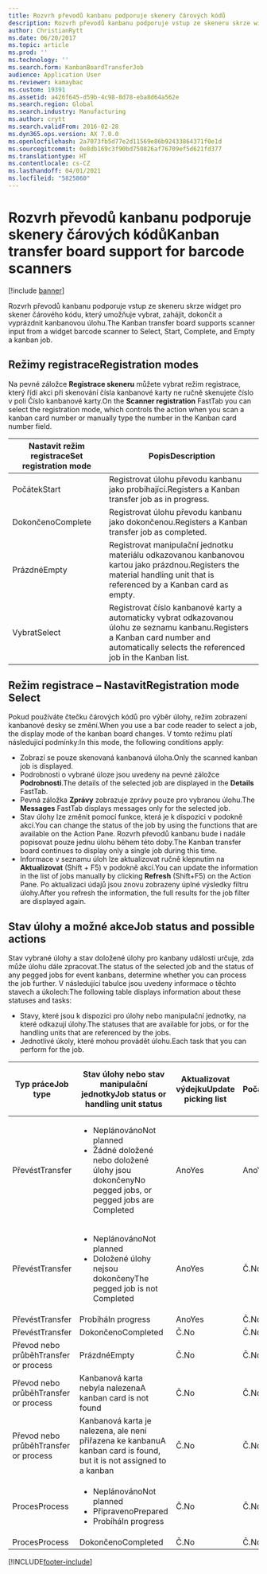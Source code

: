 ```yaml
---
title: Rozvrh převodů kanbanu podporuje skenery čárových kódů
description: Rozvrh převodů kanbanu podporuje vstup ze skeneru skrze widget pro skener čárového kódu, který umožňuje vybrat, zahájit, dokončit a vyprázdnit kanbanovou úlohu.
author: ChristianRytt
ms.date: 06/20/2017
ms.topic: article
ms.prod: ''
ms.technology: ''
ms.search.form: KanbanBoardTransferJob
audience: Application User
ms.reviewer: kamaybac
ms.custom: 19391
ms.assetid: a426f645-d59b-4c98-8d78-eba8d64a562e
ms.search.region: Global
ms.search.industry: Manufacturing
ms.author: crytt
ms.search.validFrom: 2016-02-28
ms.dyn365.ops.version: AX 7.0.0
ms.openlocfilehash: 2a7073fb5d77e2d11569e86b92433864371f0e1d
ms.sourcegitcommit: 0e8db169c3f90bd750826af76709ef5d621fd377
ms.translationtype: HT
ms.contentlocale: cs-CZ
ms.lasthandoff: 04/01/2021
ms.locfileid: "5825860"
---
```

# <a name="kanban-transfer-board-support-for-barcode-scanners"></a><span data-ttu-id="d6fb3-103">Rozvrh převodů kanbanu podporuje skenery čárových kódů</span><span class="sxs-lookup"><span data-stu-id="d6fb3-103">Kanban transfer board support for barcode scanners</span></span>

[!include [banner](../includes/banner.md)]

<span data-ttu-id="d6fb3-104">Rozvrh převodů kanbanu podporuje vstup ze skeneru skrze widget pro skener čárového kódu, který umožňuje vybrat, zahájit, dokončit a vyprázdnit kanbanovou úlohu.</span><span class="sxs-lookup"><span data-stu-id="d6fb3-104">The Kanban transfer board supports scanner input from a widget barcode scanner to Select, Start, Complete, and Empty a kanban job.</span></span>

<a name="registration-modes"></a><span data-ttu-id="d6fb3-105">Režimy registrace</span><span class="sxs-lookup"><span data-stu-id="d6fb3-105">Registration modes</span></span>
------------------

<span data-ttu-id="d6fb3-106">Na pevné záložce **Registrace skeneru** můžete vybrat režim registrace, který řídí akci při skenování čísla kanbanové karty ne ručně skenujete číslo v poli Číslo kanbanové karty.</span><span class="sxs-lookup"><span data-stu-id="d6fb3-106">On the **Scanner registration** FastTab you can select the registration mode, which controls the action when you scan a kanban card number or manually type the number in the Kanban card number field.</span></span>

| <span data-ttu-id="d6fb3-107">Nastavit režim registrace</span><span class="sxs-lookup"><span data-stu-id="d6fb3-107">Set registration mode</span></span> | <span data-ttu-id="d6fb3-108">Popis</span><span class="sxs-lookup"><span data-stu-id="d6fb3-108">Description</span></span>                                                                                     |
|-----------------------|-------------------------------------------------------------------------------------------------|
| <span data-ttu-id="d6fb3-109">Počátek</span><span class="sxs-lookup"><span data-stu-id="d6fb3-109">Start</span></span>                 | <span data-ttu-id="d6fb3-110">Registrovat úlohu převodu kanbanu jako probíhající.</span><span class="sxs-lookup"><span data-stu-id="d6fb3-110">Registers a Kanban transfer job as in progress.</span></span>                                                 |
| <span data-ttu-id="d6fb3-111">Dokončeno</span><span class="sxs-lookup"><span data-stu-id="d6fb3-111">Complete</span></span>              | <span data-ttu-id="d6fb3-112">Registrovat úlohu převodu kanbanu jako dokončenou.</span><span class="sxs-lookup"><span data-stu-id="d6fb3-112">Registers a Kanban transfer job as completed.</span></span>                                                   |
| <span data-ttu-id="d6fb3-113">Prázdné</span><span class="sxs-lookup"><span data-stu-id="d6fb3-113">Empty</span></span>                 | <span data-ttu-id="d6fb3-114">Registrovat manipulační jednotku materiálu odkazovanou kanbanovou kartou jako prázdnou.</span><span class="sxs-lookup"><span data-stu-id="d6fb3-114">Registers the material handling unit that is referenced by a Kanban card as empty.</span></span>              |
| <span data-ttu-id="d6fb3-115">Vybrat</span><span class="sxs-lookup"><span data-stu-id="d6fb3-115">Select</span></span>                | <span data-ttu-id="d6fb3-116">Registrovat číslo kanbanové karty a automaticky vybrat odkazovanou úlohu ze seznamu kanbanu.</span><span class="sxs-lookup"><span data-stu-id="d6fb3-116">Registers a Kanban card number and automatically selects the referenced job in the Kanban list.</span></span> |

 
<a name="registration-mode-select"></a><span data-ttu-id="d6fb3-117">Režim registrace – Nastavit</span><span class="sxs-lookup"><span data-stu-id="d6fb3-117">Registration mode Select</span></span>
------------------------

<span data-ttu-id="d6fb3-118">Pokud používáte čtečku čárových kódů pro výběr úlohy, režim zobrazení kanbanové desky se změní.</span><span class="sxs-lookup"><span data-stu-id="d6fb3-118">When you use a bar code reader to select a job, the display mode of the kanban board changes.</span></span> <span data-ttu-id="d6fb3-119">V tomto režimu platí následující podmínky:</span><span class="sxs-lookup"><span data-stu-id="d6fb3-119">In this mode, the following conditions apply:</span></span>

-   <span data-ttu-id="d6fb3-120">Zobrazí se pouze skenovaná kanbanová úloha.</span><span class="sxs-lookup"><span data-stu-id="d6fb3-120">Only the scanned kanban job is displayed.</span></span>
-   <span data-ttu-id="d6fb3-121">Podrobnosti o vybrané úloze jsou uvedeny na pevné záložce **Podrobnosti**.</span><span class="sxs-lookup"><span data-stu-id="d6fb3-121">The details of the selected job are displayed in the **Details** FastTab.</span></span>
-   <span data-ttu-id="d6fb3-122">Pevná záložka **Zprávy** zobrazuje zprávy pouze pro vybranou úlohu.</span><span class="sxs-lookup"><span data-stu-id="d6fb3-122">The **Messages** FastTab displays messages only for the selected job.</span></span>
-   <span data-ttu-id="d6fb3-123">Stav úlohy lze změnit pomocí funkce, která je k dispozici v podokně akcí.</span><span class="sxs-lookup"><span data-stu-id="d6fb3-123">You can change the status of the job by using the functions that are available on the Action Pane.</span></span> <span data-ttu-id="d6fb3-124">Rozvrh převodů kanbanu bude i nadále popisovat pouze jednu úlohu během této doby.</span><span class="sxs-lookup"><span data-stu-id="d6fb3-124">The Kanban transfer board continues to display only a single job during this time.</span></span>
-   <span data-ttu-id="d6fb3-125">Informace v seznamu úloh lze aktualizovat ručně klepnutím na **Aktualizovat** (Shift + F5) v podokně akcí.</span><span class="sxs-lookup"><span data-stu-id="d6fb3-125">You can update the information in the list of jobs manually by clicking **Refresh** (Shift+F5) on the Action Pane.</span></span> <span data-ttu-id="d6fb3-126">Po aktualizaci údajů jsou znovu zobrazeny úplné výsledky filtru úlohy.</span><span class="sxs-lookup"><span data-stu-id="d6fb3-126">After you refresh the information, the full results for the job filter are displayed again.</span></span>

## <a name="job-status-and-possible-actions"></a><span data-ttu-id="d6fb3-127">Stav úlohy a možné akce</span><span class="sxs-lookup"><span data-stu-id="d6fb3-127">Job status and possible actions</span></span>
<span data-ttu-id="d6fb3-128">Stav vybrané úlohy a stav doložené úlohy pro kanbany události určuje, zda může úlohu dále zpracovat.</span><span class="sxs-lookup"><span data-stu-id="d6fb3-128">The status of the selected job and the status of any pegged jobs for event kanbans, determine whether you can process the job further.</span></span> <span data-ttu-id="d6fb3-129">V následující tabulce jsou uvedeny informace o těchto stavech a úkolech:</span><span class="sxs-lookup"><span data-stu-id="d6fb3-129">The following table displays information about these statuses and tasks:</span></span>
-   <span data-ttu-id="d6fb3-130">Stavy, které jsou k dispozici pro úlohy nebo manipulační jednotky, na které odkazují úlohy.</span><span class="sxs-lookup"><span data-stu-id="d6fb3-130">The statuses that are available for jobs, or for the handling units that are referenced by the jobs.</span></span>
-   <span data-ttu-id="d6fb3-131">Jednotlivé úkoly, které mohou provádět úlohu.</span><span class="sxs-lookup"><span data-stu-id="d6fb3-131">Each task that you can perform for the job.</span></span>

<table>
<colgroup>
<col width="12%" />
<col width="12%" />
<col width="12%" />
<col width="12%" />
<col width="12%" />
<col width="12%" />
<col width="12%" />
<col width="12%" />
</colgroup>
<thead>
<tr class="header">
<th><span data-ttu-id="d6fb3-132">Typ práce</span><span class="sxs-lookup"><span data-stu-id="d6fb3-132">Job type</span></span></th>
<th><span data-ttu-id="d6fb3-133">Stav úlohy nebo stav manipulační jednotky</span><span class="sxs-lookup"><span data-stu-id="d6fb3-133">Job status or handling unit status</span></span></th>
<th><span data-ttu-id="d6fb3-134">Aktualizovat výdejku</span><span class="sxs-lookup"><span data-stu-id="d6fb3-134">Update picking list</span></span></th>
<th><span data-ttu-id="d6fb3-135">Počátek</span><span class="sxs-lookup"><span data-stu-id="d6fb3-135">Start</span></span></th>
<th><span data-ttu-id="d6fb3-136">Aktualizovat registraci</span><span class="sxs-lookup"><span data-stu-id="d6fb3-136">Update registration</span></span></th>
<th><span data-ttu-id="d6fb3-137">Dokončeno</span><span class="sxs-lookup"><span data-stu-id="d6fb3-137">Complete</span></span></th>
<th><span data-ttu-id="d6fb3-138">Prázdné</span><span class="sxs-lookup"><span data-stu-id="d6fb3-138">Empty</span></span></th>
<th><span data-ttu-id="d6fb3-139">Vytvořit kanbanové události</span><span class="sxs-lookup"><span data-stu-id="d6fb3-139">Create event kanbans</span></span></th>
</tr>
</thead>
<tbody>
<tr class="odd">
<td><span data-ttu-id="d6fb3-140">Převést</span><span class="sxs-lookup"><span data-stu-id="d6fb3-140">Transfer</span></span></td>
<td><ul>
<li><span data-ttu-id="d6fb3-141">Neplánováno</span><span class="sxs-lookup"><span data-stu-id="d6fb3-141">Not planned</span></span></li>
<li><span data-ttu-id="d6fb3-142">Žádné doložené nebo doložené úlohy jsou dokončeny</span><span class="sxs-lookup"><span data-stu-id="d6fb3-142">No pegged jobs, or pegged jobs are Completed</span></span></li>
</ul></td>
<td><span data-ttu-id="d6fb3-143">Ano</span><span class="sxs-lookup"><span data-stu-id="d6fb3-143">Yes</span></span></td>
<td><span data-ttu-id="d6fb3-144">Ano</span><span class="sxs-lookup"><span data-stu-id="d6fb3-144">Yes</span></span></td>
<td><span data-ttu-id="d6fb3-145">Ano</span><span class="sxs-lookup"><span data-stu-id="d6fb3-145">Yes</span></span></td>
<td><span data-ttu-id="d6fb3-146">Ano</span><span class="sxs-lookup"><span data-stu-id="d6fb3-146">Yes</span></span></td>
<td><span data-ttu-id="d6fb3-147">Č.</span><span class="sxs-lookup"><span data-stu-id="d6fb3-147">No</span></span></td>
<td><span data-ttu-id="d6fb3-148">Ano</span><span class="sxs-lookup"><span data-stu-id="d6fb3-148">Yes</span></span></td>
</tr>
<tr class="even">
<td><span data-ttu-id="d6fb3-149">Převést</span><span class="sxs-lookup"><span data-stu-id="d6fb3-149">Transfer</span></span></td>
<td><ul>
<li><span data-ttu-id="d6fb3-150">Neplánováno</span><span class="sxs-lookup"><span data-stu-id="d6fb3-150">Not planned</span></span></li>
<li><span data-ttu-id="d6fb3-151">Doložené úlohy nejsou dokončeny</span><span class="sxs-lookup"><span data-stu-id="d6fb3-151">The pegged job is not Completed</span></span></li>
</ul></td>
<td><span data-ttu-id="d6fb3-152">Ano</span><span class="sxs-lookup"><span data-stu-id="d6fb3-152">Yes</span></span></td>
<td><span data-ttu-id="d6fb3-153">Č.</span><span class="sxs-lookup"><span data-stu-id="d6fb3-153">No</span></span></td>
<td><span data-ttu-id="d6fb3-154">Ano</span><span class="sxs-lookup"><span data-stu-id="d6fb3-154">Yes</span></span></td>
<td><span data-ttu-id="d6fb3-155">Č.</span><span class="sxs-lookup"><span data-stu-id="d6fb3-155">No</span></span></td>
<td><span data-ttu-id="d6fb3-156">Č.</span><span class="sxs-lookup"><span data-stu-id="d6fb3-156">No</span></span></td>
<td><span data-ttu-id="d6fb3-157">Č.</span><span class="sxs-lookup"><span data-stu-id="d6fb3-157">No</span></span></td>
</tr>
<tr class="odd">
<td><span data-ttu-id="d6fb3-158">Převést</span><span class="sxs-lookup"><span data-stu-id="d6fb3-158">Transfer</span></span></td>
<td><span data-ttu-id="d6fb3-159">Probíhá</span><span class="sxs-lookup"><span data-stu-id="d6fb3-159">In progress</span></span></td>
<td><span data-ttu-id="d6fb3-160">Ano</span><span class="sxs-lookup"><span data-stu-id="d6fb3-160">Yes</span></span></td>
<td><span data-ttu-id="d6fb3-161">Č.</span><span class="sxs-lookup"><span data-stu-id="d6fb3-161">No</span></span></td>
<td><span data-ttu-id="d6fb3-162">Ano</span><span class="sxs-lookup"><span data-stu-id="d6fb3-162">Yes</span></span></td>
<td><span data-ttu-id="d6fb3-163">Ano</span><span class="sxs-lookup"><span data-stu-id="d6fb3-163">Yes</span></span></td>
<td><span data-ttu-id="d6fb3-164">Č.</span><span class="sxs-lookup"><span data-stu-id="d6fb3-164">No</span></span></td>
<td><span data-ttu-id="d6fb3-165">Č.</span><span class="sxs-lookup"><span data-stu-id="d6fb3-165">No</span></span></td>
</tr>
<tr class="even">
<td><span data-ttu-id="d6fb3-166">Převést</span><span class="sxs-lookup"><span data-stu-id="d6fb3-166">Transfer</span></span></td>
<td><span data-ttu-id="d6fb3-167">Dokončeno</span><span class="sxs-lookup"><span data-stu-id="d6fb3-167">Completed</span></span></td>
<td><span data-ttu-id="d6fb3-168">Č.</span><span class="sxs-lookup"><span data-stu-id="d6fb3-168">No</span></span></td>
<td><span data-ttu-id="d6fb3-169">Č.</span><span class="sxs-lookup"><span data-stu-id="d6fb3-169">No</span></span></td>
<td><span data-ttu-id="d6fb3-170">Č.</span><span class="sxs-lookup"><span data-stu-id="d6fb3-170">No</span></span></td>
<td><span data-ttu-id="d6fb3-171">Č.</span><span class="sxs-lookup"><span data-stu-id="d6fb3-171">No</span></span></td>
<td><span data-ttu-id="d6fb3-172">Ano</span><span class="sxs-lookup"><span data-stu-id="d6fb3-172">Yes</span></span></td>
<td><span data-ttu-id="d6fb3-173">Č.</span><span class="sxs-lookup"><span data-stu-id="d6fb3-173">No</span></span></td>
</tr>
<tr class="odd">
<td><span data-ttu-id="d6fb3-174">Převod nebo průběh</span><span class="sxs-lookup"><span data-stu-id="d6fb3-174">Transfer or process</span></span></td>
<td><span data-ttu-id="d6fb3-175">Prázdné</span><span class="sxs-lookup"><span data-stu-id="d6fb3-175">Empty</span></span></td>
<td><span data-ttu-id="d6fb3-176">Č.</span><span class="sxs-lookup"><span data-stu-id="d6fb3-176">No</span></span></td>
<td><span data-ttu-id="d6fb3-177">Č.</span><span class="sxs-lookup"><span data-stu-id="d6fb3-177">No</span></span></td>
<td><span data-ttu-id="d6fb3-178">Č.</span><span class="sxs-lookup"><span data-stu-id="d6fb3-178">No</span></span></td>
<td><span data-ttu-id="d6fb3-179">Č.</span><span class="sxs-lookup"><span data-stu-id="d6fb3-179">No</span></span></td>
<td><span data-ttu-id="d6fb3-180">Č.</span><span class="sxs-lookup"><span data-stu-id="d6fb3-180">No</span></span></td>
<td><span data-ttu-id="d6fb3-181">Č.</span><span class="sxs-lookup"><span data-stu-id="d6fb3-181">No</span></span></td>
</tr>
<tr class="even">
<td><span data-ttu-id="d6fb3-182">Převod nebo průběh</span><span class="sxs-lookup"><span data-stu-id="d6fb3-182">Transfer or process</span></span></td>
<td><span data-ttu-id="d6fb3-183">Kanbanová karta nebyla nalezena</span><span class="sxs-lookup"><span data-stu-id="d6fb3-183">A kanban card is not found</span></span></td>
<td><span data-ttu-id="d6fb3-184">Č.</span><span class="sxs-lookup"><span data-stu-id="d6fb3-184">No</span></span></td>
<td><span data-ttu-id="d6fb3-185">Č.</span><span class="sxs-lookup"><span data-stu-id="d6fb3-185">No</span></span></td>
<td><span data-ttu-id="d6fb3-186">Č.</span><span class="sxs-lookup"><span data-stu-id="d6fb3-186">No</span></span></td>
<td><span data-ttu-id="d6fb3-187">Č.</span><span class="sxs-lookup"><span data-stu-id="d6fb3-187">No</span></span></td>
<td><span data-ttu-id="d6fb3-188">Č.</span><span class="sxs-lookup"><span data-stu-id="d6fb3-188">No</span></span></td>
<td><span data-ttu-id="d6fb3-189">Č.</span><span class="sxs-lookup"><span data-stu-id="d6fb3-189">No</span></span></td>
</tr>
<tr class="odd">
<td><span data-ttu-id="d6fb3-190">Převod nebo průběh</span><span class="sxs-lookup"><span data-stu-id="d6fb3-190">Transfer or process</span></span></td>
<td><span data-ttu-id="d6fb3-191">Kanbanová karta je nalezena, ale není přiřazena ke kanbanu</span><span class="sxs-lookup"><span data-stu-id="d6fb3-191">A kanban card is found, but it is not assigned to a kanban</span></span></td>
<td><span data-ttu-id="d6fb3-192">Č.</span><span class="sxs-lookup"><span data-stu-id="d6fb3-192">No</span></span></td>
<td><span data-ttu-id="d6fb3-193">Č.</span><span class="sxs-lookup"><span data-stu-id="d6fb3-193">No</span></span></td>
<td><span data-ttu-id="d6fb3-194">Č.</span><span class="sxs-lookup"><span data-stu-id="d6fb3-194">No</span></span></td>
<td><span data-ttu-id="d6fb3-195">Č.</span><span class="sxs-lookup"><span data-stu-id="d6fb3-195">No</span></span></td>
<td><span data-ttu-id="d6fb3-196">Č.</span><span class="sxs-lookup"><span data-stu-id="d6fb3-196">No</span></span></td>
<td><span data-ttu-id="d6fb3-197">Č.</span><span class="sxs-lookup"><span data-stu-id="d6fb3-197">No</span></span></td>
</tr>
<tr class="even">
<td><span data-ttu-id="d6fb3-198">Proces</span><span class="sxs-lookup"><span data-stu-id="d6fb3-198">Process</span></span></td>
<td><ul>
<li><span data-ttu-id="d6fb3-199">Neplánováno</span><span class="sxs-lookup"><span data-stu-id="d6fb3-199">Not planned</span></span></li>
<li><span data-ttu-id="d6fb3-200">Připraveno</span><span class="sxs-lookup"><span data-stu-id="d6fb3-200">Prepared</span></span></li>
<li><span data-ttu-id="d6fb3-201">Probíhá</span><span class="sxs-lookup"><span data-stu-id="d6fb3-201">In progress</span></span></li>
</ul></td>
<td><span data-ttu-id="d6fb3-202">Č.</span><span class="sxs-lookup"><span data-stu-id="d6fb3-202">No</span></span></td>
<td><span data-ttu-id="d6fb3-203">Č.</span><span class="sxs-lookup"><span data-stu-id="d6fb3-203">No</span></span></td>
<td><span data-ttu-id="d6fb3-204">Č.</span><span class="sxs-lookup"><span data-stu-id="d6fb3-204">No</span></span></td>
<td><span data-ttu-id="d6fb3-205">Č.</span><span class="sxs-lookup"><span data-stu-id="d6fb3-205">No</span></span></td>
<td><span data-ttu-id="d6fb3-206">Č.</span><span class="sxs-lookup"><span data-stu-id="d6fb3-206">No</span></span></td>
<td><span data-ttu-id="d6fb3-207">Č.</span><span class="sxs-lookup"><span data-stu-id="d6fb3-207">No</span></span></td>
</tr>
<tr class="odd">
<td><span data-ttu-id="d6fb3-208">Proces</span><span class="sxs-lookup"><span data-stu-id="d6fb3-208">Process</span></span></td>
<td><span data-ttu-id="d6fb3-209">Dokončeno</span><span class="sxs-lookup"><span data-stu-id="d6fb3-209">Completed</span></span></td>
<td><span data-ttu-id="d6fb3-210">Č.</span><span class="sxs-lookup"><span data-stu-id="d6fb3-210">No</span></span></td>
<td><span data-ttu-id="d6fb3-211">Č.</span><span class="sxs-lookup"><span data-stu-id="d6fb3-211">No</span></span></td>
<td><span data-ttu-id="d6fb3-212">Č.</span><span class="sxs-lookup"><span data-stu-id="d6fb3-212">No</span></span></td>
<td><span data-ttu-id="d6fb3-213">Č.</span><span class="sxs-lookup"><span data-stu-id="d6fb3-213">No</span></span></td>
<td><span data-ttu-id="d6fb3-214">Č.</span><span class="sxs-lookup"><span data-stu-id="d6fb3-214">No</span></span></td>
<td><span data-ttu-id="d6fb3-215">Č.</span><span class="sxs-lookup"><span data-stu-id="d6fb3-215">No</span></span></td>
</tr>
</tbody>
</table>







[!INCLUDE[footer-include](../../includes/footer-banner.md)]